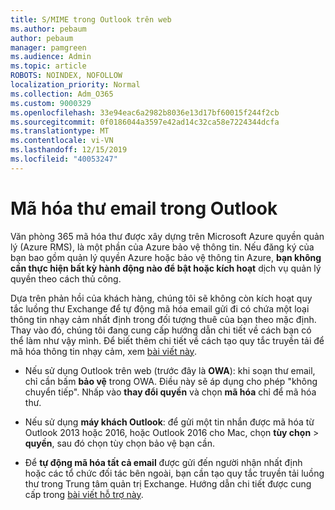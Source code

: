 ```yaml
---
title: S/MIME trong Outlook trên web
ms.author: pebaum
author: pebaum
manager: pamgreen
ms.audience: Admin
ms.topic: article
ROBOTS: NOINDEX, NOFOLLOW
localization_priority: Normal
ms.collection: Adm_O365
ms.custom: 9000329
ms.openlocfilehash: 33e94eac6a2982b8036e13d17bf60015f244f2cb
ms.sourcegitcommit: 0f0186044a3597e42ad14c32ca58e7224344dcfa
ms.translationtype: MT
ms.contentlocale: vi-VN
ms.lasthandoff: 12/15/2019
ms.locfileid: "40053247"
---
```

# <a name="encrypt-email-messages-in-outlook"></a>Mã hóa thư email trong Outlook

Văn phòng 365 mã hóa thư được xây dựng trên Microsoft Azure quyền quản lý (Azure RMS), là một phần của Azure bảo vệ thông tin. Nếu đăng ký của bạn bao gồm quản lý quyền Azure hoặc bảo vệ thông tin Azure, **bạn không cần thực hiện bất kỳ hành động nào để bật hoặc kích hoạt** dịch vụ quản lý quyền theo cách thủ công.

Dựa trên phản hồi của khách hàng, chúng tôi sẽ không còn kích hoạt quy tắc luồng thư Exchange để tự động mã hóa email gửi đi có chứa một loại thông tin nhạy cảm nhất định trong đối tượng thuê của bạn theo mặc định. Thay vào đó, chúng tôi đang cung cấp hướng dẫn chi tiết về cách bạn có thể làm như vậy mình. Để biết thêm chi tiết về cách tạo quy tắc truyền tải để mã hóa thông tin nhạy cảm, xem [bài viết này](https://aka.ms/OmeEtr).

- Nếu sử dụng Outlook trên web (trước đây là **OWA**): khi soạn thư email, chỉ cần bấm **bảo vệ** trong OWA. Điều này sẽ áp dụng cho phép "không chuyển tiếp". Nhấp vào **thay đổi quyền** và chọn **mã hóa** chỉ để mã hóa thư.

- Nếu sử dụng **máy khách Outlook**: để gửi một tin nhắn được mã hóa từ Outlook 2013 hoặc 2016, hoặc Outlook 2016 cho Mac, chọn **tùy chọn** > **quyền**, sau đó chọn tùy chọn bảo vệ bạn cần.

- Để **tự động mã hóa tất cả email** được gửi đến người nhận nhất định hoặc các tổ chức đối tác bên ngoài, bạn cần tạo quy tắc truyền tải luồng thư trong Trung tâm quản trị Exchange. Hướng dẫn chi tiết được cung cấp trong [bài viết hỗ trợ này](https://docs.microsoft.com/office365/securitycompliance/define-mail-flow-rules-to-encrypt-email#create-a-mail-flow-rule-to-encrypt-email-messages-with-the-new-ome-capabilities).

